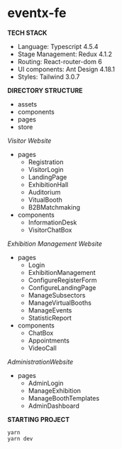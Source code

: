 # eventx-fe

**TECH STACK**
- Language: Typescript 4.5.4
- Stage Management: Redux 4.1.2
- Routing: React-router-dom 6
- UI components: Ant Design 4.18.1
- Styles: Tailwind 3.0.7

**DIRECTORY STRUCTURE**

- assets
- components
- pages
- store

*Visitor Website*
- pages
    - Registration
    - VisitorLogin
    - LandingPage
    - ExhibitionHall
    - Auditorium
    - VitualBooth
    - B2BMatchmaking
- components
    - InformationDesk
    - VisitorChatBox

*Exhibition Management Website*
- pages
    - Login
    - ExhibitionManagement
    - ConfigureRegisterForm
    - ConfigureLandingPage
    - ManageSubsectors
    - ManageVirtualBooths
    - ManageEvents
    - StatisticReport
- components
    - ChatBox
    - Appointments
    - VideoCall

*AdministrationWebsite*

- pages
    - AdminLogin
    - ManageExhibition
    - ManageBoothTemplates
    - AdminDashboard 

**STARTING PROJECT**
```
yarn
yarn dev
```
